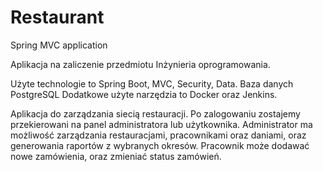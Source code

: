# Restaurant
Spring MVC application

Aplikacja na zaliczenie przedmiotu Inżynieria oprogramowania.

Użyte technologie to Spring Boot, MVC, Security, Data.
Baza danych PostgreSQL
Dodatkowe użyte narzędzia to Docker oraz Jenkins.

Aplikacja do zarządzania siecią restauracji.
Po zalogowaniu zostajemy przekierowani na panel administratora lub użytkownika.
Administrator ma możliwość zarządzania restauracjami, pracownikami oraz daniami, oraz generowania raportów z wybranych okresów.
Pracownik może dodawać nowe zamówienia, oraz zmieniać status zamówień.
